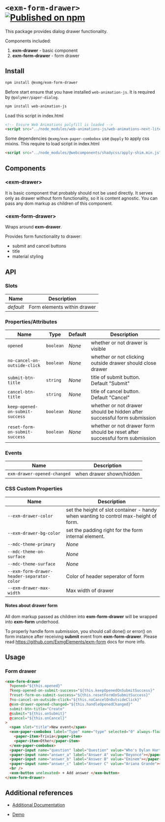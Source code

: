 # `<exm-form-drawer>` [![Published on npm](https://img.shields.io/npm/v/@exmg/exm-form-drawer.svg)](https://www.npmjs.com/package/@exmg/exm-form-drawer)

This package provides dialog drawer functionality.

Components included:

1. **exm-drawer** - basic component
2. **exm-form-drawer** - form drawer

## Install

```bash
npm install @exmg/exm-form-drawer
```

Before start ensure that you have installed `web-animation-js`. It is required by `@polymer/paper-dialog`.

```bash
npm install web-animation-js
```

Load this script in index.html

```html
<!-- Ensure Web Animations polyfill is loaded -->
<script src="../node_modules/web-animations-js/web-animations-next-lite.min.js"></script>
```

Some dependencies `@exmg/exm-paper-combobox` use `@apply` to apply css mixins.
This require to load script in index.html

```html
<script src="../node_modules/@webcomponents/shadycss/apply-shim.min.js"></script>
```

## Components

### \<exm-drawer>

It is basic component that probably should not be used directly.
It serves only as drawer without form functionality, so it is content agnostic.
You can pass any dom markup as children of this component.

### \<exm-form-drawer>

Wraps around **exm-drawer**.

Provides form functionality to drawer:

- submit and cancel buttons
- title
- material styling

## API

### Slots

| Name      | Description                 |
| --------- | --------------------------- |
| _default_ | Form elements within drawer |

### Properties/Attributes

| Name                            | Type      | Default | Description                                                                 |
| ------------------------------- | --------- | ------- | --------------------------------------------------------------------------- |
| `opened`                        | `boolean` | _None_  | whether or not drawer is visible                                            |
| `no-cancel-on-outside-click`    | `boolean` | _None_  | whether or not clicking outside drawer should close drawer                  |
| `submit-btn-title`              | `string`  | _None_  | title of submit button. Default "Submit"                                    |
| `cancel-btn-title`              | `string`  | _None_  | title of cancel button. Default "Cancel"                                    |
| `keep-opened-on-submit-success` | `boolean` | _None_  | whether or not drawer should be hidden after successful form submission     |
| `reset-form-on-submit-success`  | `boolean` | _None_  | whether or not drawer form should be reset after successful form submission |

### Events

| Name                        | Description              |
| --------------------------- | ------------------------ |
| `exm-drawer-opened-changed` | when drawer shown/hidden |

### CSS Custom Properties

| Name                                       | Description                                                                          |
| ------------------------------------------ | ------------------------------------------------------------------------------------ |
| `--exm-drawer-color`                       | set the height of slot container - handy when wanting to control max-height of form. |
| `--exm-drawer-bg-color`                    | set the padding right for the form internal element.                                 |
| `--mdc-theme-primary`                      | _None_                                                                               |
| `--mdc-theme-on-surface`                   | _None_                                                                               |
| `--mdc-theme-surface`                      | _None_                                                                               |
| `--exm-form-drawer-header-separator-color` | Color of header seperator of form                                                    |
| `--exm-drawer-max-width`                   | Max width of drawer                                                                  |

#### Notes about drawer form

All dom markup passed as children into **exm-form-drawer** will be wrapped into **exm-form** underhood.

To properly handle form submission, you should call done() or error() on form instance after receiving **submit**
event from **exm-form-drawer**. Please read https://github.com/ExmgElements/exm-form docs for more info.

## Usage

### Form drawer

```html
<exm-form-drawer
  ?opened="${this.opened}"
  ?keep-opened-on-submit-success="${this.keepOpenedOnSubmitSuccess}"
  ?reset-form-on-submit-success="${this.resetFormOnSubmitSuccess}"
  ?no-cancel-on-outside-click="${this.noCancelOnOutsideClick}"
  @exm-drawer-opened-changed="${this.handleOpenedChanged}"
  submit-btn-title="Create"
  @submit="${this.onSubmit}"
  @cancel="${this.onCancel}"
>
  <span slot="title">New event</span>
  <exm-paper-combobox label="Type" name="type" selected="0" always-float-label>
    <paper-item>Trivia</paper-item>
    <paper-item>Other</paper-item>
  </exm-paper-combobox>
  <paper-input name="question" label="Question" value="Who's Dylan Hartigan's favorite artist?" required></paper-input>
  <paper-input name="answer_a" label="Answer A" value="Beyoncé"></paper-input>
  <paper-input name="answer_b" label="Answer B" value="Eminem"></paper-input>
  <paper-input name="answer_c" label="Answer C" value="Ariana Grande"></paper-input>
  <br />
  <exm-button unelevated> + Add answer </exm-button>
</exm-form-drawer>
```

## Additional references

- [Additional Documentation](https://exmg.github.io/exmachina-web-components/ExmFormDrawer.html)

- [Demo](https://exmg.github.io/exmachina-web-components/demo/?el=exm-form-drawer)
